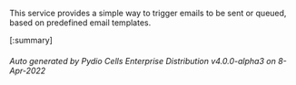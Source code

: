 






This service provides a simple way to trigger emails to be sent or queued, based on predefined email templates.

[:summary]

###### Auto generated by Pydio Cells Enterprise Distribution v4.0.0-alpha3 on 8-Apr-2022

